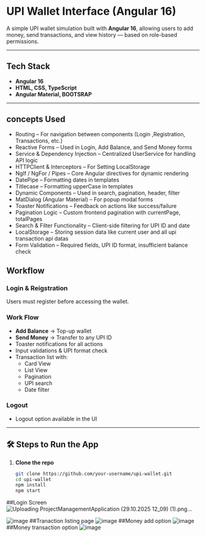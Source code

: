 # UPI Wallet Interface (Angular 16)

A simple UPI wallet simulation built with **Angular 16**, allowing users to add money, send transactions, and view history — based on role-based permissions.

---

## Tech Stack

- **Angular 16**
- **HTML, CSS, TypeScript**
- **Angular Material, BOOTSRAP**
 

---

## concepts Used
   - Routing – For navigation between components (Login ,Registration, Transactions, etc.)
   - Reactive Forms – Used in Login, Add Balance, and Send Money forms
   - Service & Dependency Injection – Centralized UserService for handling API logic
   - HTTPClient & Interceptors – For Setting LocalStorage
   - NgIf / NgFor / Pipes – Core Angular directives for dynamic rendering
   - DatePipe – Formatting dates in templates
   - Titlecase – Formatting upperCase in templates
   - Dynamic Components – Used in search, pagination, header, filter
   - MatDialog (Angular Material) – For popup modal forms
   - Toaster Notifications – Feedback on actions like success/failure
   - Pagination Logic – Custom frontend pagination with currentPage, totalPages
   - Search & Filter Functionality – Client-side filtering for UPI ID and date
   - LocalStorage – Storing session data like current user and all upi transaction api datas
   - Form Validation – Required fields, UPI ID format, insufficient balance check
  

## Workflow

###  Login & Reigstration
   Users must register before accessing the wallet.


### Work Flow
- **Add Balance** → Top-up wallet
- **Send Money** → Transfer to any UPI ID
- Toaster notifications for all actions
- Input validations & UPI format check
- Transaction list with:
  - Card View
  - List View
  - Pagination
  - UPI search
  - Date filter
 

### Logout
- Logout option available in the UI

---

## 🛠️ Steps to Run the App

1. **Clone the repo**
   ```bash
   git clone https://github.com/your-username/upi-wallet.git
   cd upi-wallet
   npm install
   npm start

##Login Screen
![Uploading ProjectManagementApplication (29.10.2025 12_09) (1).png…]()

![image](https://github.com/user-attachments/assets/34b3acd5-7292-4f4e-aff3-59332e094a0a)
##Tranaction listing page
![image](https://github.com/user-attachments/assets/132ab2e8-5d8c-4267-858b-10c4e12b13ad)
##Money add option
![image](https://github.com/user-attachments/assets/d550bd8e-e54b-44c6-b758-dda3cf9002dc)
##Money transaction option
![image](https://github.com/user-attachments/assets/47acf1fb-d25e-4a50-9ae6-b9388278133a)






